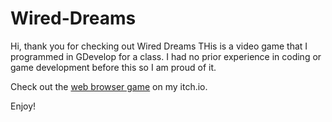 # Wired-Dreams

Hi, thank you for checking out Wired Dreams
THis is a video game that I programmed in GDevelop for a class. I had no prior experience in coding or game development before this so I am proud of it. 

Check out the [web browser game](https://then1ch0.itch.io/wired-dreams) on my itch.io.

Enjoy!
